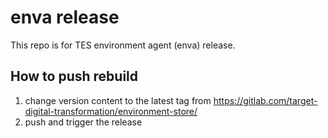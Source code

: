 # enva release

This repo is for TES environment agent (enva) release.

## How to push rebuild

1. change version content to the latest tag from https://gitlab.com/target-digital-transformation/environment-store/
2. push and trigger the release

